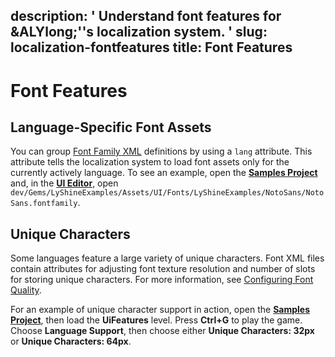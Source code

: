 description: ' Understand font features for &ALYlong;''s localization system. '
slug: localization-fontfeatures
title: Font Features
---
# Font Features<a name="localization-fontfeatures"></a>



## Language\-Specific Font Assets<a name="localization-fontfeatures-assets"></a>

You can group [Font Family XML](ui-fonts-create-font-families.md) definitions by using a `lang` attribute\. This attribute tells the localization system to load font assets only for the currently actively language\. To see an example, open the **[Samples Project](sample-project-samples.md)** and, in the [**UI Editor**](ui-editor-using.md), open `dev/Gems/LyShineExamples/Assets/UI/Fonts/LyShineExamples/NotoSans/NotoSans.fontfamily`\.

## Unique Characters<a name="localization-fontfeatures-unique"></a>

Some languages feature a large variety of unique characters\. Font XML files contain attributes for adjusting font texture resolution and number of slots for storing unique characters\. For more information, see [Configuring Font Quality](ui-fonts-rendering.md)\.

For an example of unique character support in action, open the **[Samples Project](sample-project-samples.md)**, then load the **UiFeatures** level\. Press **Ctrl\+G** to play the game\. Choose **Language Support**, then choose either **Unique Characters: 32px** or **Unique Characters: 64px**\.